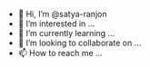 - 👋 Hi, I’m @satya-ranjon
- 👀 I’m interested in ...
- 🌱 I’m currently learning ...
- 💞️ I’m looking to collaborate on ...
- 📫 How to reach me ...

<!---
satya-ranjon/satya-ranjon is a ✨ special ✨ repository because its `README.md` (this file) appears on your GitHub profile.
You can click the Preview link to take a look at your changes.
--->
